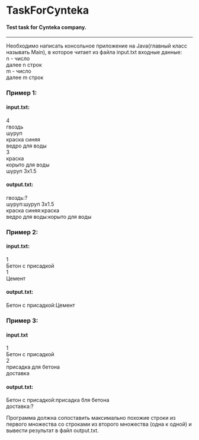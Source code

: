 # TaskForCynteka
#### Test task for Cynteka company.
---
  
Необходимо написать консольное приложение на Java(главный класс называть Main), в которое читает из файла input.txt входные данные:  
n - число  
далее n строк  
m - число  
далее m строк  
  
### Пример 1:  
#### input.txt:  
4  
гвоздь  
шуруп  
краска синяя  
ведро для воды  
3  
краска  
корыто для воды  
шуруп 3х1.5  
#### output.txt:  
гвоздь:?  
шуруп:шуруп 3х1.5  
краска синяя:краска  
ведро для воды:корыто для воды  
  
### Пример 2:  
#### input.txt:  
1  
Бетон с присадкой  
1  
Цемент  
#### output.txt:  
Бетон с присадкой:Цемент  
  
### Пример 3:
#### input.txt
1  
Бетон с присадкой  
2  
присадка для бетона  
доставка  
#### output.txt:  
Бетон с присадкой:присадка бля бетона  
доставка:?  
  
Программа должна сопоставить максимально похожие строки из первого множества со строками из
второго множества (одна к одной) и вывести результат в файл output.txt.